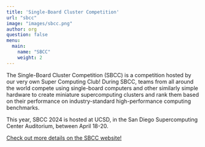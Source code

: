 ```yaml
---
title: 'Single-Board Cluster Competition'
url: "sbcc"
image: "images/sbcc.png"
author: org
question: false
menu:
  main:
    name: "SBCC"
    weight: 2
---
```




The Single-Board Cluster Competition (SBCC) is a competition hosted by our very own Super Computing Club!
During SBCC, teams from all around the world compete using single-board computers and other similarly simple
hardware to create miniature supercomputing clusters and rank them based on their performance on
industry-standard high-performance computing benchmarks.

This year, SBCC 2024 is hosted at UCSD, in the San Diego Supercomputing Center Auditorium, between April 18-20.

[Check out more details on the SBCC website!](https://sbcc.io)